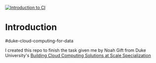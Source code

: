 [![Introduction to CI](https://github.com/mebaysan/IntroductionToCloudComputingCI_CD/actions/workflows/main.yaml/badge.svg)](https://github.com/mebaysan/IntroductionToCloudComputingCI_CD/actions/workflows/main.yaml)

# Introduction

#duke-cloud-computing-for-data


I created this repo to finish the task given me by Noah Gift from Duke University's [Building Cloud Computing Solutions at Scale Specialization](https://www.coursera.org/specializations/building-cloud-computing-solutions-at-scale)


